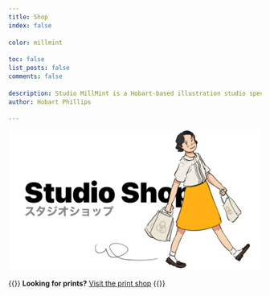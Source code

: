 ```yaml
---
title: Shop
index: false

color: millmint

toc: false
list_posts: false
comments: false

description: Studio MillMint is a Hobart-based illustration studio specialising in utopian fiction.
author: Hobart Phillips
 
---
```

<div class="shop-title">
  <img stye="pointer-events: none; cursor: default;" src="/images/mastheads/shop/shop.png">
</div>

{{<hint panel>}}
**Looking for prints?** [Visit the print shop](https://www.inprnt.com/gallery/melonkony/)
{{</hint>}}

<br>

<div id="my-store-70111085"></div>
<div>
<script data-cfasync="false" type="text/javascript" src="https://app.ecwid.com/script.js?70111085&data_platform=code&data_date=2022-01-17" charset="utf-8"></script><script type="text/javascript"> xProductBrowser("categoriesPerRow=3","views=grid(20,3) list(60) table(60)","categoryView=grid","searchView=list","id=my-store-70111085");</script>
</div>

<!--<div class="shop-grid">
  <a class="item" href="/shop/item/railway-shirt">
    <div class="card">
      <div class="card-img">
        <img src="https://images.millmint.net/images/mastheads/studiomillmint.png">
      </div>
      <h1>Zelda Electric Railway</h1>
      <h2>Tee Shirt</h2>
      <h3>US$25.00</h3>
    </div>
  </a>

  <a class="item" href="/shop/item/railway-shirt">
    <div class="card">
      <div class="card-img">
        <img src="https://images.millmint.net/images/sketches/studiomillmint.png">
      </div>
      <h1>Studio MillMint Tote</h1>
      <h2>Tote Bag</h2>
      <h3>US$20.00</h3>
    </div>
  </a>-->

<style>
.headerbox {
  display: none;
}

article a:hover{
  filter: none;
}

@media screen {
      div#external-portfolio .product-grid {
          clear: right;
          font-family: sans-serif;
          width: 100%;
          box-sizing: border-box;
          -webkit-box-sizing: border-box;
          -moz-box-sizing: border-box;
          font-size: 0;
          margin-top: 0px;
      }
  }
</style>
